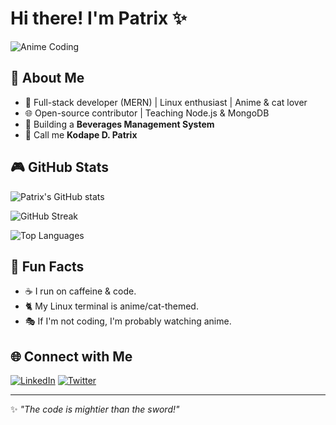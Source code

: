 # Hi there! I'm Patrix ✨

![Anime Coding](https://media.giphy.com/media/v1.Y2lkPTc5MGI3NjExMWlnaGx2M2dvZW1oeDN3Z3doNmFvYmJvYWtzdmFydGlhMnBpaXc5NCZlcD12MV9naWZzX3NlYXJjaCZjdD1n/VTtANKl0beDFQRK0Z9/giphy.gif)

## 🌟 About Me
- 🤖 Full-stack developer (MERN) | Linux enthusiast | Anime & cat lover
- 🌐 Open-source contributor | Teaching Node.js & MongoDB
- 🔄 Building a **Beverages Management System**
- 🐉 Call me **Kodape D. Patrix** 

## 🎮 GitHub Stats
![Patrix's GitHub stats](https://github-readme-stats.vercel.app/api?username=pratik-ssww&show_icons=true&theme=tokyonight)

![GitHub Streak](https://streak-stats.demolab.com/?user=pratik-ssww&theme=highcontrast&hide_border=true&border_radius=10)

![Top Languages](https://github-readme-stats.vercel.app/api/top-langs/?username=pratik-ssww&layout=compact&theme=tokyonight)

## 🎉 Fun Facts
- ☕ I run on caffeine & code.
- 🐈 My Linux terminal is anime/cat-themed.
- 🎭 If I'm not coding, I'm probably watching anime.

## 🌐 Connect with Me
[![LinkedIn](https://img.shields.io/badge/LinkedIn-Patrix-blue?logo=linkedin)](https://www.linkedin.com/in/Patrix)
[![Twitter](https://img.shields.io/badge/Twitter-Patrix-blue?logo=twitter)](https://twitter.com/Patrix)

---
✨ _"The code is mightier than the sword!"_

